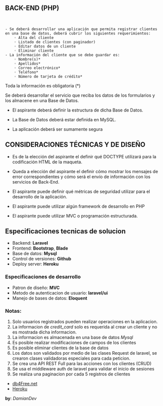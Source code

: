 
## BACK-END (PHP)
 

    - Se deberá desarrollar una aplicación que permita registrar clientes en una base de datos, deberá cubrir los siguientes requerimientos:
        ◦ Alta del cliente
        ◦ Listado de clientes (con paginador)
        ◦ Editar datos de un cliente
        ◦ Eliminar cliente
    - La información del cliente que se debe guardar es:
        ◦ Nombre(s)*
        ◦ Apellidos*
        ◦ Correo electrónico*
        ◦ Teléfono*
        ◦ Número de tarjeta de crédito*

Toda la información es obligatoria (*)


Se deberá desarrollar el servicio que reciba los datos de los formularios y los almacene en una Base de Datos.

* El aspirante deberá definir la estructura de dicha Base de Datos.

* La Base de Datos deberá estar definida en MySQL.

* La aplicación deberá ser sumamente segura


## CONSIDERACIONES TÉCNICAS Y DE DISEÑO

* Es de la elección del aspirante el definir qué DOCTYPE utilizará para
la codificación HTML de la maqueta.

* Queda a elección del aspirante el definir cómo mostrar los mensajes de error correspondientes y cómo será el envío de información con los servicios de Back-End.

* El aspirante puede definir qué métricas de seguridad utilizar para el desarrollo de la aplicación.

* El aspirante puede utilizar algún framework de desarrollo en PHP

* El aspirante puede utilizar MVC o programación estructurada.

## Especificaciones tecnicas de solucion

- Backend: __Laravel__
- Frontend: __Bootstrap__,  __Blade__
- Base de datos: __Mysql__
- Control de versiones: __Github__
- Deploy server: __Heroku__

### Especificaciones de desarrollo

- Patron de diseño: __MVC__
- Metodo de autenticacion de usuario: __laravel/ui__
- Manejo de bases de datos: __Eloquent__

### Notas:
1.  Solo usuarios registrados pueden realizar operaciones en la aplicacion.
2.  La informacion de *credit_card* solo es requerida al crear un cliente y no es mostrada dicha informacion.
3.  La informacion es almacenada en una base de datos *Mysql*
4.  Es posible realizar modificaciones de campos de los clientes
5.  Es posible eliminar clientes de la base de datos
6.  Los datos son validados por medio de las clases Request de laravel, se crearon clases validadoras especiales para cada peticion.
7.  Se crea una API REST Full para las acciones con los clientes (CRUD)
8.  Se usa el middleware auth de laravel para validar el inicio de sesiones
9.  Se realiza una paginacion por cada 5 registros de clientes

- [db4Free.net](https://db4free.net)
- [Heroku](https://www.heroku.com/home)

__by__: *DamianDev*

